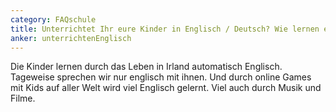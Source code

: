 ```yaml
---
category: FAQschule
title: Unterrichtet Ihr eure Kinder in Englisch / Deutsch? Wie lernen eure Kinder Englisch?
anker: unterrichtenEnglisch
---
```

Die Kinder lernen durch das Leben in Irland automatisch Englisch. Tageweise sprechen wir nur englisch mit ihnen. Und durch online Games mit Kids auf aller Welt wird viel Englisch gelernt. Viel auch durch Musik und Filme. 
